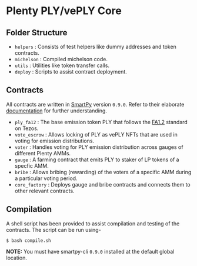 # Plenty PLY/vePLY Core

## Folder Structure

- `helpers` : Consists of test helpers like dummy addresses and token contracts.
- `michelson` : Compiled michelson code.
- `utils` : Utilities like token transfer calls.
- `deploy` : Scripts to assist contract deployment.

## Contracts

All contracts are written in [SmartPy](https://smartpy.io) version `0.9.0`. Refer to their elaborate [documentation](https://smartpy.io/docs) for further understanding.

- `ply_fa12` : The base emission token PLY that follows the [FA1.2](https://tezos.gitlab.io/user/fa12.html) standard on Tezos.
- `vote_escrow` : Allows locking of PLY as vePLY NFTs that are used in voting for emission distributions.
- `voter` : Handles voting for PLY emission distribution across gauges of different Plenty AMMs.
- `gauge` : A farming contract that emits PLY to staker of LP tokens of a specfic AMM.
- `bribe` : Allows bribing (rewarding) of the voters of a specific AMM during a particular voting period.
- `core_factory` : Deploys gauge and bribe contracts and connects them to other relevant contracts.

## Compilation

A shell script has been provided to assist compilation and testing of the contracts. The script can be run using-

```shell
$ bash compile.sh
```

**NOTE:** You must have smartpy-cli `0.9.0` installed at the default global location.
